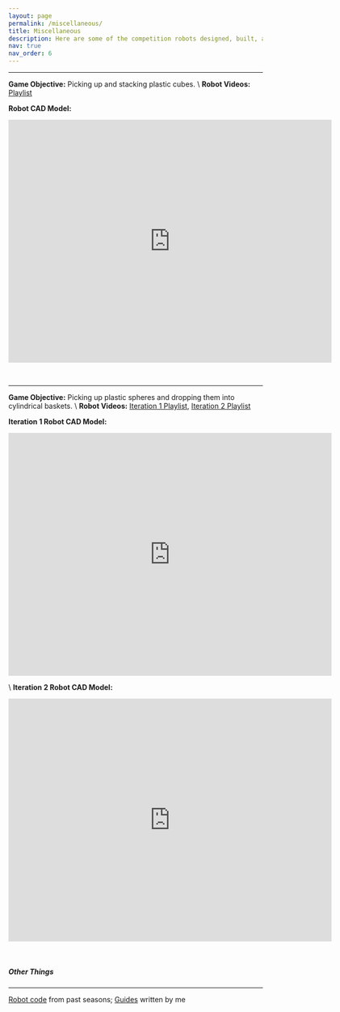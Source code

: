 ```yaml
---
layout: page
permalink: /miscellaneous/
title: Miscellaneous
description: Here are some of the competition robots designed, built, and programmed by me.
nav: true
nav_order: 6
---
```


---
**Game Objective:** Picking up and stacking plastic cubes. \\
**Robot Videos:** [Playlist](https://www.youtube.com/watch?v=2yH0XbTgVOY&list=PLOVSIsYOyOF3BGpvA9BS9q3m-NSgKIeYY&index=1)

**Robot CAD Model:**
<iframe src="https://myhub.autodesk360.com/ue2f80a7d/shares/public/SHd38bfQT1fb47330c99ec0e6178b2116ec2?mode=embed" width="640" height="480" allowfullscreen="true" webkitallowfullscreen="true" mozallowfullscreen="true"  frameborder="0"></iframe>

&nbsp;

---
**Game Objective:** Picking up plastic spheres and dropping them into cylindrical baskets. \\
**Robot Videos:** [Iteration 1 Playlist](https://www.youtube.com/watch?v=lbfCjw0BKeE&list=PLOVSIsYOyOF0WgNdBguiLier7NUoR-k7x&index=1), [Iteration 2 Playlist](https://www.youtube.com/watch?v=Oa5fJqwaVGs&list=PLOVSIsYOyOF2BbGYWc2-0hXRldbet2tI_&index=1)

**Iteration 1 Robot CAD Model:**
<iframe src="https://myhub.autodesk360.com/ue2f80a7d/shares/public/SHd38bfQT1fb47330c99615bb1780f279fbb?mode=embed" width="640" height="480" allowfullscreen="true" webkitallowfullscreen="true" mozallowfullscreen="true"  frameborder="0"></iframe>

\\
**Iteration 2 Robot CAD Model:**
<iframe src="https://myhub.autodesk360.com/ue2f80a7d/shares/public/SHd38bfQT1fb47330c99994e9579cec1fabc?mode=embed" width="640" height="480" allowfullscreen="true" webkitallowfullscreen="true" mozallowfullscreen="true"  frameborder="0"></iframe>

&nbsp;

##### **Other Things**

---
[Robot code](https://github.com/jingyi-xiang/non_holonomic_control) from past seasons; [Guides](https://github.com/jingyi-xiang/vrc_resources) written by me